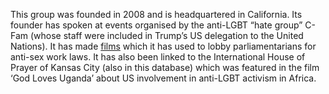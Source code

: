 This group was founded in 2008 and is headquartered in California. Its founder has spoken at events organised by the anti-LGBT “hate group” C-Fam (whose staff were included in Trump’s US delegation to the United Nations). It has made [films](https://www.opendemocracy.net/en/5050/revealed-christian-group-netflix-spring-break-sex/) which it has used to lobby parliamentarians for anti-sex work laws. It has also been linked to the International House of Prayer of Kansas City (also in this database) which was featured in the film ‘God Loves Uganda’ about US involvement in anti-LGBT activism in Africa.

